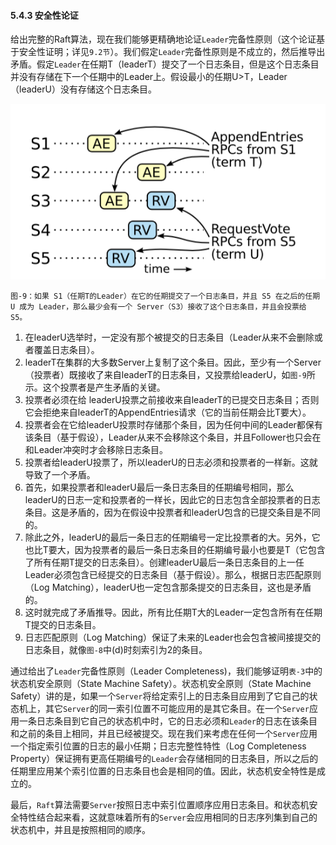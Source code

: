 #### 5.4.3 安全性论证

给出完整的Raft算法，现在我们能够更精确地论证`Leader`完备性原则（这个论证基于安全性证明；详见`9.2节`）。我们假定`Leader`完备性原则是不成立的，然后推导出矛盾。假定`Leader`在任期T（leaderT）提交了一个日志条目，但是这个日志条目并没有存储在下一个任期中的Leader上。假设最小的任期U&gt;T，Leader（leaderU）没有存储这个日志条目。

![](/assets/Figure-9-Leader-eltection.png)

`图-9：如果 S1（任期T的Leader）在它的任期提交了一个日志条目，并且 S5 在之后的任期 U 成为 Leader，那么最少会有一个 Server（S3）接收了这个日志条目，并且会投票给 S5。`

1. 在leaderU选举时，一定没有那个被提交的日志条目（Leader从来不会删除或者覆盖日志条目）。
2. leaderT在集群的大多数Server上复制了这个条目。因此，至少有一个Server（投票者）既接收了来自leaderT的日志条目，又投票给leaderU，如`图-9`所示。这个投票者是产生矛盾的关键。
3. 投票者必须在给 leaderU投票之前接收来自leaderT的已提交日志条目；否则它会拒绝来自leaderT的AppendEntries请求（它的当前任期会比T要大）。
4. 投票者会在它给leaderU投票时存储那个条目，因为任何中间的Leader都保有该条目（基于假设），Leader从来不会移除这个条目，并且Follower也只会在和Leader冲突时才会移除日志条目。
5. 投票者给leaderU投票了，所以leaderU的日志必须和投票者的一样新。这就导致了一个矛盾。
6. 首先，如果投票者和leaderU最后一条日志条目的任期编号相同，那么leaderU的日志一定和投票者的一样长，因此它的日志包含全部投票者的日志条目。这是矛盾的，因为在假设中投票者和leaderU包含的已提交条目是不同的。
7. 除此之外，leaderU的最后一条日志的任期编号一定比投票者的大。另外，它也比T要大，因为投票者的最后一条日志条目的任期编号最小也要是T（它包含了所有任期T提交的日志条目）。创建leaderU最后一条日志条目的上一任Leader必须包含已经提交的日志条目（基于假设）。那么，根据日志匹配原则（Log Matching），leaderU也一定包含那条提交的日志条目，这也是矛盾的。
8. 这时就完成了矛盾推导。因此，所有比任期T大的Leader一定包含所有在任期T提交的日志条目。
9. 日志匹配原则（Log Matching）保证了未来的Leader也会包含被间接提交的日志条目，就像`图-8`中\(d\)时刻索引为2的条目。

通过给出了`Leader`完备性原则（Leader Completeness\)，我们能够证明`表-3`中的状态机安全原则（State Machine Safety）。状态机安全原则（State Machine Safety）讲的是，如果一个`Server`将给定索引上的日志条目应用到了它自己的状态机上，其它`Server`的同一索引位置不可能应用的是其它条目。在一个`Server`应用一条日志条目到它自己的状态机中时，它的日志必须和`Leader`的日志在该条目和之前的条目上相同，并且已经被提交。现在我们来考虑在任何一个`Server`应用一个指定索引位置的日志的最小任期；日志完整性特性（Log Completeness Property）保证拥有更高任期编号的`Leader`会存储相同的日志条目，所以之后的任期里应用某个索引位置的日志条目也会是相同的值。因此，状态机安全特性是成立的。

最后，`Raft`算法需要`Server`按照日志中索引位置顺序应用日志条目。和状态机安全特性结合起来看，这就意味着所有的`Server`会应用相同的日志序列集到自己的状态机中，并且是按照相同的顺序。

